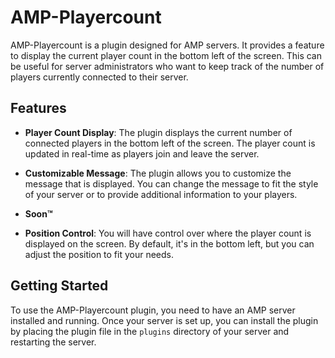 # AMP-Playercount

AMP-Playercount is a plugin designed for AMP servers. It provides a feature to display the current player count in the bottom left of the screen. This can be useful for server administrators who want to keep track of the number of players currently connected to their server.

## Features

- **Player Count Display**: The plugin displays the current number of connected players in the bottom left of the screen. The player count is updated in real-time as players join and leave the server.

- **Customizable Message**: The plugin allows you to customize the message that is displayed. You can change the message to fit the style of your server or to provide additional information to your players.
- **Soon:tm:**
- **Position Control**: You will have control over where the player count is displayed on the screen. By default, it's in the bottom left, but you can adjust the position to fit your needs.

## Getting Started

To use the AMP-Playercount plugin, you need to have an AMP server installed and running. Once your server is set up, you can install the plugin by placing the plugin file in the `plugins` directory of your server and restarting the server.

